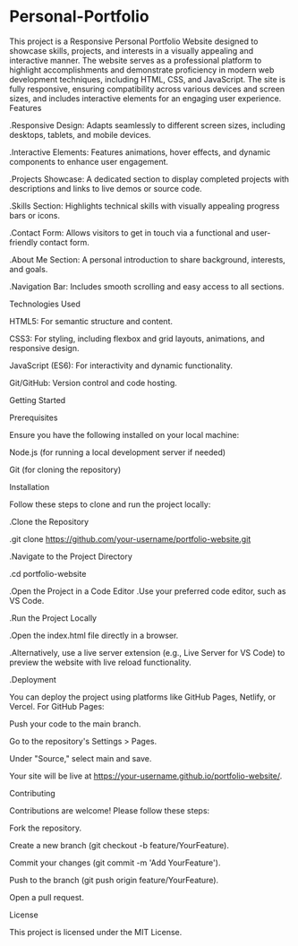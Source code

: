 # Personal-Portfolio
 This project is a Responsive Personal Portfolio Website designed to showcase skills, projects, and interests in a visually appealing and interactive manner. The website serves as a professional platform to highlight accomplishments and demonstrate proficiency in modern web development techniques, including HTML, CSS, and JavaScript. The site is fully responsive, ensuring compatibility across various devices and screen sizes, and includes interactive elements for an engaging user experience.
Features

.Responsive Design: Adapts seamlessly to different screen sizes, including desktops, tablets, and mobile devices.

.Interactive Elements: Features animations, hover effects, and dynamic components to enhance user engagement.

.Projects Showcase: A dedicated section to display completed projects with descriptions and links to live demos or source code.

.Skills Section: Highlights technical skills with visually appealing progress bars or icons.

.Contact Form: Allows visitors to get in touch via a functional and user-friendly contact form.

.About Me Section: A personal introduction to share background, interests, and goals.

.Navigation Bar: Includes smooth scrolling and easy access to all sections.

Technologies Used

HTML5: For semantic structure and content.

CSS3: For styling, including flexbox and grid layouts, animations, and responsive design.

JavaScript (ES6): For interactivity and dynamic functionality.

Git/GitHub: Version control and code hosting.

Getting Started

Prerequisites

Ensure you have the following installed on your local machine:

Node.js (for running a local development server if needed)

Git (for cloning the repository)

Installation

Follow these steps to clone and run the project locally:

.Clone the Repository

.git clone https://github.com/your-username/portfolio-website.git

.Navigate to the Project Directory

.cd portfolio-website

.Open the Project in a Code Editor
.Use your preferred code editor, such as VS Code.

.Run the Project Locally

.Open the index.html file directly in a browser.

.Alternatively, use a live server extension (e.g., Live Server for VS Code) to preview the website with live reload functionality.

.Deployment

You can deploy the project using platforms like GitHub Pages, Netlify, or Vercel. For GitHub Pages:

Push your code to the main branch.

Go to the repository's Settings > Pages.

Under "Source," select main and save.

Your site will be live at https://your-username.github.io/portfolio-website/.

Contributing

Contributions are welcome! Please follow these steps:

Fork the repository.

Create a new branch (git checkout -b feature/YourFeature).

Commit your changes (git commit -m 'Add YourFeature').

Push to the branch (git push origin feature/YourFeature).

Open a pull request.

License

This project is licensed under the MIT License.
